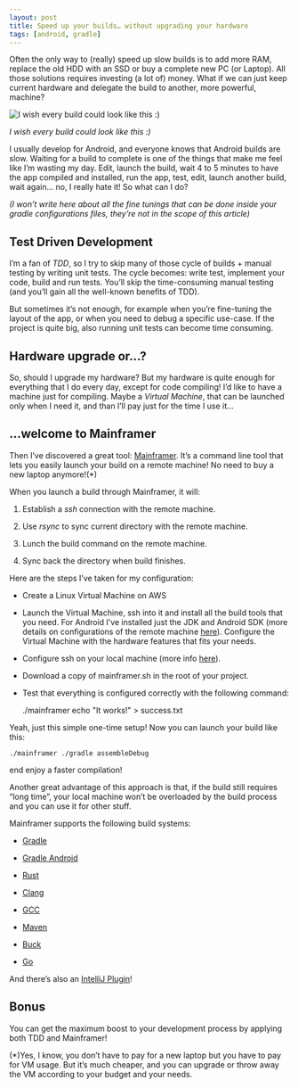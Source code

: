 ```yaml
---
layout: post
title: Speed up your builds… without upgrading your hardware
tags: [android, gradle]
---
```


Often the only way to (really) speed up slow builds is to add more RAM, replace the old HDD with an SSD or buy a complete new PC (or Laptop). All those solutions requires investing (a lot of) money. What if we can just keep current hardware and delegate the build to another, more powerful, machine?

![I wish every build could look like this :)](https://cdn-images-1.medium.com/max/2000/1*lQW-9dRX_LSBkxClIF9akA.png)

*I wish every build could look like this :)*

I usually develop for Android, and everyone knows that Android builds are slow. Waiting for a build to complete is one of the things that make me feel like I’m wasting my day. Edit, launch the build, wait 4 to 5 minutes to have the app compiled and installed, run the app, test, edit, launch another build, wait again… no, I really hate it! So what can I do?

*(I won’t write here about all the fine tunings that can be done inside your gradle configurations files, they’re not in the scope of this article)*

## Test Driven Development

I’m a fan of *TDD*, so I try to skip many of those cycle of builds + manual testing by writing unit tests. The cycle becomes: write test, implement your code, build and run tests. You’ll skip the time-consuming manual testing (and you’ll gain all the well-known benefits of TDD).

But sometimes it’s not enough, for example when you’re fine-tuning the layout of the app, or when you need to debug a specific use-case. If the project is quite big, also running unit tests can become time consuming.

## Hardware upgrade or…?

So, should I upgrade my hardware? But my hardware is quite enough for everything that I do every day, except for code compiling! I’d like to have a machine just for compiling. Maybe a *Virtual Machine*, that can be launched only when I need it, and than I’ll pay just for the time I use it…

## …welcome to Mainframer

Then I’ve discovered a great tool: [Mainframer](https://github.com/gojuno/mainframer). It’s a command line tool that lets you easily launch your build on a remote machine! No need to buy a new laptop anymore!(*)

When you launch a build through Mainframer, it will:

1. Establish a *ssh* connection with the remote machine.

1. Use *rsync* to sync current directory with the remote machine.

1. Lunch the build command on the remote machine.

1. Sync back the directory when build finishes.

Here are the steps I’ve taken for my configuration:

* Create a Linux Virtual Machine on AWS

* Launch the Virtual Machine, ssh into it and install all the build tools that you need. For Android I’ve installed just the JDK and Android SDK (more details on configurations of the remote machine [here](https://github.com/gojuno/mainframer/blob/development/docs/SETUP_REMOTE.md)). Configure the Virtual Machine with the hardware features that fits your needs.

* Configure ssh on your local machine (more info [here](https://github.com/gojuno/mainframer/blob/development/docs/SETUP_LOCAL.md)).

* Download a copy of mainframer.sh in the root of your project.

* Test that everything is configured correctly with the following command:

    ./mainframer echo "It works!" > success.txt

Yeah, just this simple one-time setup! Now you can launch your build like this:

    ./mainframer ./gradle assembleDebug

end enjoy a faster compilation!

Another great advantage of this approach is that, if the build still requires “long time”, your local machine won’t be overloaded by the build process and you can use it for other stuff.

Mainframer supports the following build systems:

* [Gradle](https://github.com/gojuno/mainframer/blob/development/samples/gradle)

* [Gradle Android](https://github.com/gojuno/mainframer/blob/development/samples/gradle-android)

* [Rust](https://github.com/gojuno/mainframer/blob/development/samples/rust)

* [Clang](https://github.com/gojuno/mainframer/blob/development/samples/clang)

* [GCC](https://github.com/gojuno/mainframer/blob/development/samples/gcc)

* [Maven](https://github.com/gojuno/mainframer/blob/development/samples/mvn)

* [Buck](https://github.com/gojuno/mainframer/blob/development/samples/buck)

* [Go](https://github.com/gojuno/mainframer/blob/development/samples/go)

And there’s also an [IntelliJ Plugin](https://github.com/elpassion/mainframer-intellij-plugin)!

## Bonus

You can get the maximum boost to your development process by applying both TDD and Mainframer!

(*)Yes, I know, you don’t have to pay for a new laptop but you have to pay for VM usage. But it’s much cheaper, and you can upgrade or throw away the VM according to your budget and your needs.
